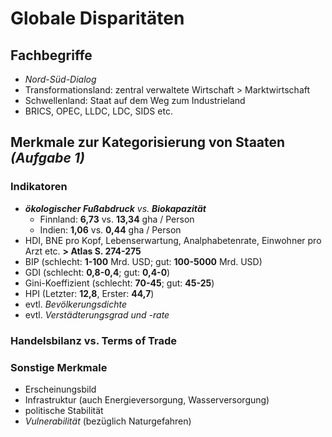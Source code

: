 # Globale Disparitäten

## Fachbegriffe

- *Nord-Süd-Dialog*
- Transformationsland: zentral verwaltete Wirtschaft > Marktwirtschaft
- Schwellenland: Staat auf dem Weg zum Industrieland
- BRICS, OPEC, LLDC, LDC, SIDS etc.

## Merkmale zur Kategorisierung von Staaten *(Aufgabe 1)*

### Indikatoren

- ***ökologischer Fußabdruck*** *vs.* ***Biokapazität***
	- Finnland: **6,73** vs. **13,34** gha / Person
	-  Indien: **1,06** vs. **0,44** gha / Person
- HDI, BNE pro Kopf, Lebenserwartung, Analphabetenrate, Einwohner pro Arzt etc. **> Atlas S. 274-275**
- BIP (schlecht: **1-100** Mrd. USD; gut: **100-5000** Mrd. USD)
- GDI (schlecht: **0,8-0,4**; gut: **0,4-0**)
- Gini-Koeffizient (schlecht: **70-45**; gut: **45-25**)
- HPI (Letzter: **12,8**, Erster: **44,7**)
- evtl. *Bevölkerungsdichte*
- evtl. *Verstädterungsgrad und -rate*

### Handelsbilanz vs. Terms of Trade

### Sonstige Merkmale

- Erscheinungsbild
- Infrastruktur (auch Energieversorgung, Wasserversorgung)
- politische Stabilität
- *Vulnerabilität* (bezüglich Naturgefahren)


<!--stackedit_data:
eyJoaXN0b3J5IjpbLTIwNjA5MTAyMTAsNDE0MjI2NDIxLDE5MT
QwMTc3MTEsLTQxODU0NzEyOCwxNjUyNzMxODU2XX0=
-->